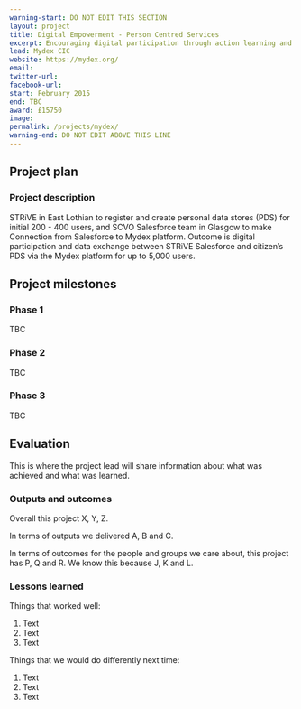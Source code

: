 ```yaml
---
warning-start: DO NOT EDIT THIS SECTION
layout: project
title: Digital Empowerment - Person Centred Services
excerpt: Encouraging digital participation through action learning and knowledge exchange
lead: Mydex CIC
website: https://mydex.org/
email: 
twitter-url: facebook-url: 
start: February 2015
end: TBC
award: £15750
image:
permalink: /projects/mydex/
warning-end: DO NOT EDIT ABOVE THIS LINE
---
```


## Project plan

### Project description

STRiVE in East Lothian to register and create personal data stores (PDS) for initial 200 - 400 users, and SCVO Salesforce team in Glasgow to make Connection from Salesforce to Mydex platform. Outcome is digital participation and data exchange between STRiVE Salesforce and citizen’s PDS via the Mydex platform for up to 5,000 users.


## Project milestones

### Phase 1

TBC

### Phase 2

TBC

### Phase 3

TBC



## Evaluation

This is where the project lead will share information about what was achieved and what was learned.

### Outputs and outcomes

Overall this project X, Y, Z.

In terms of outputs we delivered A, B and C.

In terms of outcomes for the people and groups we care about, this project has P, Q and R. We know this because J, K and L.

### Lessons learned

Things that worked well:

1. Text
2. Text
3. Text

Things that we would do differently next time:

1. Text
2. Text
3. Text
